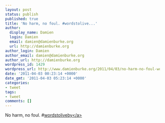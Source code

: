 ```yaml
---
layout: post
status: publish
published: true
title: 'No harm, no foul. #wordstolive...'
author:
  display_name: Damien
  login: Damien
  email: damien@damienburke.org
  url: http://damienburke.org
author_login: Damien
author_email: damien@damienburke.org
author_url: http://damienburke.org
wordpress_id: 1429
wordpress_url: http://www.damienburke.org/2011/04/03/no-harm-no-foul-wordstolive/
date: '2011-04-03 00:23:14 +0000'
date_gmt: '2011-04-03 05:23:14 +0000'
categories:
- tweet
tags:
- tweet
comments: []
---
```

<p>No harm, no foul. #<a href="http:&#47;&#47;search.twitter.com&#47;search?q=%23wordstoliveby" class="aktt_hashtag">wordstoliveby<&#47;a></p>
